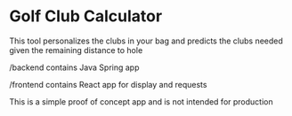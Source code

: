 # Golf Club Calculator
This tool personalizes the clubs in your bag and predicts the clubs needed given the remaining distance to hole

/backend contains Java Spring app

/frontend contains React app for display and requests

This is a simple proof of concept app and is not intended for production